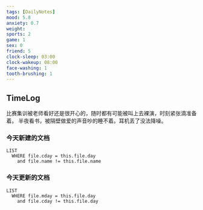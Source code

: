 ```yaml
---
tags: [DailyNotes]
mood: 5.8
anxiety: 0.7
weight: 
sports: 2
game: 1
sex: 0
friend: 5
clock-sleep: 03:00
clock-wakeup: 08:00
face-washing: 1
tooth-brushing: 1
---
```


## TimeLog

比赛集训被老师看好还是很开心的，随时都有可能被叫上去裸演，时刻紧张滴准备着。
半夜看书，被隔壁做爱的声音吵的睡不着。耳机丢了没法降噪。

### 今天新建的文档
```dataview
LIST 
  WHERE file.cday = this.file.day
    and file.name != this.file.name
```

### 今天更新的文档
```dataview
LIST
  WHERE file.mday = this.file.day
    and file.cday != this.file.day
```
